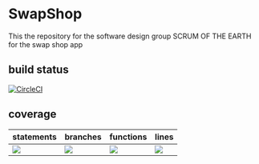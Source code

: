 # SwapShop
This the repository for the software design group SCRUM OF THE EARTH for the swap shop app


## build status 
[![CircleCI](https://dl.circleci.com/status-badge/img/gh/SCRUM-OF-THE-EARTH/SwapShop/tree/main.svg?style=svg)](https://dl.circleci.com/status-badge/redirect/gh/SCRUM-OF-THE-EARTH/SwapShop/tree/main)

## coverage

| statements  |  branches |  functions |  lines  |
|---|---|---|---|
| ![](https://img.shields.io/badge/Coverage-99%25-83A603.svg?prefix=$statements$)  | ![](https://img.shields.io/badge/Coverage-100%25-83A603.svg?prefix=$branches$)  | ![](https://img.shields.io/badge/Coverage-96%25-83A603.svg?prefix=$functions$) | ![](https://img.shields.io/badge/Coverage-100%25-83A603.svg?prefix=$lines$) |